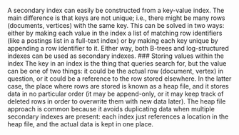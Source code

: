 A secondary index can easily be constructed from a key-value index. The main difference is that keys
are not unique; i.e., there might be many rows (documents, vertices) with the same key. This can be
solved in two ways: either by making each value in the index a list of matching row identifiers (like a
postings list in a full-text index) or by making each key unique by appending a row identifier to
it. Either way, both B-trees and log-structured indexes can be used as secondary indexes. ### Storing values within the index 
The key in an index is the thing that queries search for, but the value can be one of two things:
it could be the actual row (document, vertex) in question, or it could be a reference to the row
stored elsewhere. In the latter case, the place where rows are stored is known as a heap file, and
it stores data in no particular order (it may be append-only, or it may keep track of deleted rows
in order to overwrite them with new data later). The heap file approach is common because it avoids
duplicating data when multiple secondary indexes are present: each index just references a location
in the heap file, and the actual data is kept in one place.